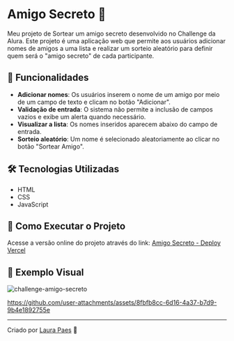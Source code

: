 # Amigo Secreto 🎁
Meu projeto de Sortear um amigo secreto desenvolvido no Challenge da Alura.
Este projeto é uma aplicação web que permite aos usuários adicionar nomes de amigos a uma lista e realizar um sorteio aleatório para definir quem será o "amigo secreto" de cada participante.

## 📌 Funcionalidades

- **Adicionar nomes**: Os usuários inserem o nome de um amigo por meio de um campo de texto e clicam no botão "Adicionar".
- **Validação de entrada**: O sistema não permite a inclusão de campos vazios e exibe um alerta quando necessário.
- **Visualizar a lista**: Os nomes inseridos aparecem abaixo do campo de entrada.
- **Sorteio aleatório**: Um nome é selecionado aleatoriamente ao clicar no botão "Sortear Amigo".

## 🛠️ Tecnologias Utilizadas

- HTML
- CSS
- JavaScript

## 🚀 Como Executar o Projeto
Acesse a versão online do projeto através do link:
[Amigo Secreto - Deploy Vercel](https://amigo-secreto-one-mocha.vercel.app/)

## 🎨 Exemplo Visual
![challenge-amigo-secreto](https://github.com/user-attachments/assets/3ffa4d7d-a876-4756-b268-ae6f7cae3028)  




https://github.com/user-attachments/assets/8fbfb8cc-6d16-4a37-b7d9-9b4e1892755e






---
Criado por [Laura Paes](https://github.com/OlivPax) 🚀
